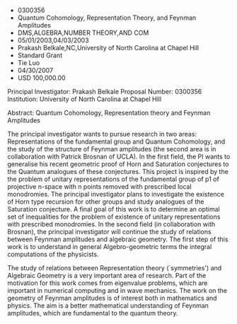 
* 0300356
* Quantum Cohomology, Representation Theory, and Feynman Amplitudes
* DMS,ALGEBRA,NUMBER THEORY,AND COM
* 05/01/2003,04/03/2003
* Prakash Belkale,NC,University of North Carolina at Chapel Hill
* Standard Grant
* Tie Luo
* 04/30/2007
* USD 100,000.00

Principal Investigator: Prakash Belkale Proposal Number: 0300356 Institution:
University of North Carolina at Chapel Hill

Abstract: Quantum Cohomology, Representation theory and Feynman Amplitudes

The principal investigator wants to pursue research in two areas:
Representations of the fundamental group and Quantum Cohomology, and the study
of the structure of Feynman amplitudes (the second area is in collaboration with
Patrick Brosnan of UCLA). In the first field, the PI wants to generalise his
recent geometric proof of Horn and Saturation conjectures to the Quantum
analogues of these conjectures. This project is inspired by the the problem of
unitary representations of the fundamental group of p1 of projective n-space
with n points removed with prescribed local monodromies. The principal
investigator plans to investigate the existence of Horn type recursion for other
groups and study analogues of the Saturation conjecture. A final goal of this
work is to determine an optimal set of inequalities for the problem of existence
of unitary representations with prescribed monodromies. In the second field (in
collaboration with Brosnan), the principal investigator will continue the study
of relations between Feynman amplitudes and algebraic geometry. The first step
of this work is to understand in general Algebro-geometric terms the integral
computations of the physicists.

The study of relations between Representation theory (`symmetries') and
Algebraic Geometry is a very important area of research. Part of the motivation
for this work comes from eigenvalue problems, which are important in numerical
computing and in wave mechanics. The work on the geometry of Feynman amplitudes
is of interest both in mathematics and physics. The aim is a better mathematical
understanding of Feynman amplitudes, which are fundamental to the quantum
theory.














